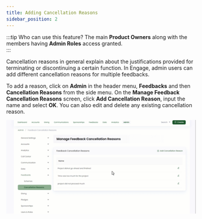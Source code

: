 ```yaml
---
title: Adding Cancellation Reasons
sidebar_position: 2
---
```


:::tip Who can use this feature?
The main **Product Owners** along with the members having **Admin Roles** access granted.  
:::

Cancellation reasons in general explain about the justifications provided for terminating or discontinuing a certain function. In Engage, admin users can add different cancellation reasons for multiple feedbacks.

To add a reason, click on **Admin** in the header menu, **Feedbacks** and then **Cancellation Reasons** from the side menu. On the **Manage Feedback Cancellation Reasons** screen, click **Add Cancellation Reason**, input the name and select **OK**. You can also edit and delete any existing cancellation reason.

![Add cancellation reason](./add-cancellation-reason.gif)